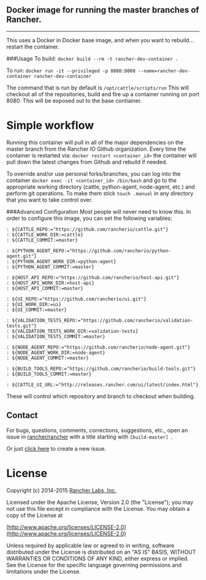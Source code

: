 ## Docker image for running the master branches of Rancher.
-----------
This uses a Docker in Docker base image, and when you want to rebuild... restart the container.

###Usage
To build:
`docker build --rm -t rancher-dev-container .`

To run:
`docker run -it --privileged -p 8080:8080 --name=rancher-dev-container rancher-dev-container`

The command that is run by default is `/opt/cattle/scripts/run`
This will checkout all of the repositories, build and fire up a container running on port 8080. This will be exposed out to the base contiainer.

# Simple workflow
Running this container will pull in all of the major dependencies on the master branch from the Rancher IO Github organization. Every time the container is restarted via:
`docker restart <container_id>` the container will pull down the latest changes from Github and rebuild if needed.

To override and/or use personal forks/branches, you can log into the container `docker exec -it <container_id> /bin/bash` and go to the appropriate working directory (cattle, python-agent, node-agent, etc.) and perform git operations. To make them stick `touch .manual` in any directory that you want to take control over.


###Advanced Configuration
Most people will never need to know this. In order to configure this image, you can set the following variables:

```
: ${CATTLE_REPO:="https://github.com/rancherio/cattle.git"}
: ${CATTLE_WORK_DIR:=cattle}
: ${CATTLE_COMMIT:=master}

: ${PYTHON_AGENT_REPO:="https://github.com/rancherio/python-agent.git"}
: ${PYTHON_AGENT_WORK_DIR:=python-agent}
: ${PYTHON_AGENT_COMMIT:=master}

: ${HOST_API_REPO:="https://github.com/rancherio/host-api.git"}
: ${HOST_API_WORK_DIR:=host-api}
: ${HOST_API_COMMIT:=master}

: ${UI_REPO:="https://github.com/rancherio/ui.git"}
: ${UI_WORK_DIR:=ui}
: ${UI_COMMIT:=master}

: ${VALIDATION_TESTS_REPO:="https://github.com/rancherio/validation-tests.git"}
: ${VALIDATION_TESTS_WORK_DIR:=validation-tests}
: ${VALIDATION_TESTS_COMMIT:=master}

: ${NODE_AGENT_REPO:="https://github.com/rancherio/node-agent.git"}
: ${NODE_AGENT_WORK_DIR:=node-agent}
: ${NODE_AGENT_COMMIT:=master}

: ${BUILD_TOOLS_REPO:="https://github.com/rancherio/build-tools.git"}
: ${BUILD_TOOLS_COMMIT:=master}

: ${CATTLE_UI_URL:="http://releases.rancher.com/ui/latest/index.html"}
```

These will control which repository and branch to checkout when building.

## Contact
For bugs, questions, comments, corrections, suggestions, etc., open an issue in
 [rancher/rancher](//github.com/rancher/rancher/issues) with a title starting with `[build-master] `.

Or just [click here](//github.com/rancher/rancher/issues/new?title=%5Bbuild-master%5D%20) to create a new issue.

# License
Copyright (c) 2014-2015 [Rancher Labs, Inc.](http://rancher.com)

Licensed under the Apache License, Version 2.0 (the "License");
you may not use this file except in compliance with the License.
You may obtain a copy of the License at

[http://www.apache.org/licenses/LICENSE-2.0](http://www.apache.org/licenses/LICENSE-2.0)

Unless required by applicable law or agreed to in writing, software
distributed under the License is distributed on an "AS IS" BASIS,
WITHOUT WARRANTIES OR CONDITIONS OF ANY KIND, either express or implied.
See the License for the specific language governing permissions and
limitations under the License.

